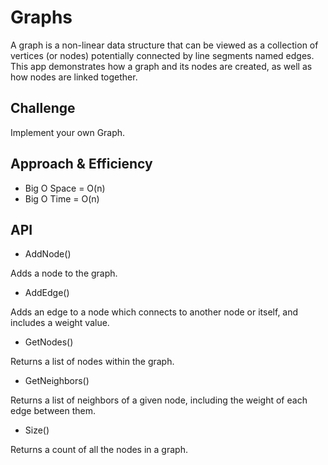 # Graphs
A graph is a non-linear data structure that can be viewed as a collection of vertices (or nodes) potentially connected by line segments named edges. This app demonstrates how a graph and its nodes are created, as well as how nodes are linked together.

## Challenge
Implement your own Graph.

## Approach & Efficiency
- Big O Space = O(n)
- Big O Time = O(n)

## API
- AddNode()

Adds a node to the graph.
- AddEdge()

Adds an edge to a node which connects to another node or itself, and includes a weight value.
- GetNodes()

Returns a list of nodes within the graph.
- GetNeighbors()

Returns a list of neighbors of a given node, including the weight of each edge between them.
- Size()

Returns a count of all the nodes in a graph.